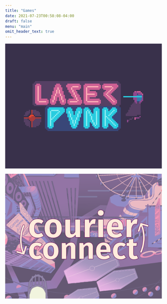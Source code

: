 ```yaml
---
title: "Games"
date: 2021-07-23T00:58:08-04:00
draft: false
menu: "main"
omit_header_text: true
---
```


[![Laserpunk Logo](/images/laserpunk-cover.png)](https://juniper-dusk.itch.io/laserpunk-demo)

[![Courier Connect Logo](/images/courier-connect.png)](https://coffeebreakgamestudio.itch.io/courier-connect)